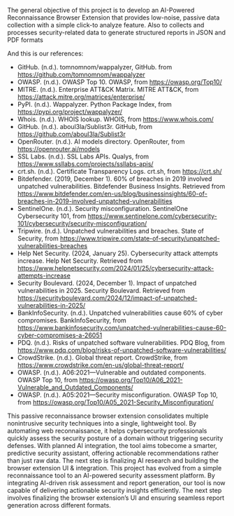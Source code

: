 The general objective of this project is to develop an AI-Powered Reconnaissance Browser Extension that provides low-noise, passive data collection with a simple click-to analyze feature. 
Also to collects and processes security-related data to generate structured reports in JSON and PDF formats


And this is our references:
- GitHub. (n.d.). tomnomnom/wappalyzer, GitHub. from https://github.com/tomnomnom/wappalyzer
- OWASP. (n.d.). OWASP Top 10. OWASP, from https://owasp.org/Top10/
- MITRE. (n.d.). Enterprise ATT&CK Matrix. MITRE ATT&CK, from https://attack.mitre.org/matrices/enterprise/
- PyPI. (n.d.). Wappalyzer. Python Package Index,  from https://pypi.org/project/wappalyzer/
- Whois. (n.d.). WHOIS lookup. WHOIS, from https://www.whois.com/
- GitHub. (n.d.). aboul3la/Sublist3r. GitHub, from https://github.com/aboul3la/Sublist3r
- OpenRouter. (n.d.). AI models directory. OpenRouter, from https://openrouter.ai/models
- SSL Labs. (n.d.). SSL Labs APIs. Qualys, from https://www.ssllabs.com/projects/ssllabs-apis/
- crt.sh. (n.d.). Certificate Transparency Logs. crt.sh, from https://crt.sh/
- Bitdefender. (2019, December 1). 60% of breaches in 2019 involved unpatched vulnerabilities. Bitdefender Business Insights. Retrieved from https://www.bitdefender.com/en-us/blog/businessinsights/60-of-breaches-in-2019-involved-unpatched-vulnerabilities
- SentinelOne. (n.d.). Security misconfiguration. SentinelOne Cybersecurity 101, from https://www.sentinelone.com/cybersecurity-101/cybersecurity/security-misconfiguration/
- Tripwire. (n.d.). Unpatched vulnerabilities and breaches. State of Security, from https://www.tripwire.com/state-of-security/unpatched-vulnerabilities-breaches
- Help Net Security. (2024, January 25). Cybersecurity attack attempts increase. Help Net Security. Retrieved from https://www.helpnetsecurity.com/2024/01/25/cybersecurity-attack-attempts-increase
- Security Boulevard. (2024, December 1). Impact of unpatched vulnerabilities in 2025. Security Boulevard. Retrieved from https://securityboulevard.com/2024/12/impact-of-unpatched-vulnerabilities-in-2025/
- BankInfoSecurity. (n.d.). Unpatched vulnerabilities cause 60% of cyber compromises. BankInfoSecurity, from https://www.bankinfosecurity.com/unpatched-vulnerabilities-cause-60-cyber-compromises-a-26051
- PDQ. (n.d.). Risks of unpatched software vulnerabilities. PDQ Blog, from https://www.pdq.com/blog/risks-of-unpatched-software-vulnerabilities/
- CrowdStrike. (n.d.). Global threat report. CrowdStrike, from https://www.crowdstrike.com/en-us/global-threat-report/
- OWASP. (n.d.). A06:2021—Vulnerable and outdated components. OWASP Top 10, from https://owasp.org/Top10/A06_2021-Vulnerable_and_Outdated_Components/ 
- OWASP. (n.d.). A05:2021—Security misconfiguration. OWASP Top 10, from https://owasp.org/Top10/A05_2021-Security_Misconfiguration/


This passive reconnaissance browser extension consolidates multiple nonintrusive security techniques into a single, lightweight tool. 
By automating web reconnaissance, it helps cybersecurity professionals quickly assess the security posture of a domain without triggering security defenses. With planned AI integration, the tool aims tobecome a smarter, predictive security assistant, offering actionable recommendations rather than just raw data.
The next step is finalizing AI research and building the browser extension UI & integration. This project has evolved from a simple reconnaissance tool to an AI-powered security assessment platform.
By integrating AI-driven risk assessment and report generation, our tool is now capable of delivering actionable security insights efficiently. The next step involves finalizing the browser extension’s UI and ensuring seamless report generation across different formats.
